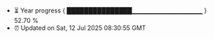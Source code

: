 - ⏳ Year progress { ███████████████▁▁▁▁▁▁▁▁▁▁▁▁▁▁▁ } 52.70 %
- ⏰ Updated on Sat, 12 Jul 2025 08:30:55 GMT

